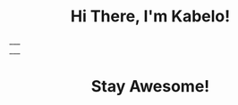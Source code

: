 <h1 align="center">Hi There, I'm Kabelo!</h1>
___
<div align="center">
<!--<a href="https://app.daily.dev/kabelo2ka"><img src="https://api.daily.dev/devcards/3cedae84ddb04f7f91fccacb1e69c249.png?r=vlx" width="400" alt="Kabelo Tooka's Dev Card"/></a>-->
</div>
___
<h1 align="center">Stay Awesome!</h1>
